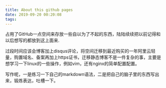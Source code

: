 ```yaml
---
title: About this github pages
date: 2019-09-20 00:20:08
tags:
---
```

占用了GitHub一点空间来存放一些自以为了不起的东西，陆陆续续把以前记得和以后想写的都放到这上面来.

过段时间应该会博客加上disqus评论，将空间迁移到最近购买的一年阿里云轻量，购置域名、备案再加上https证书，迁移静态博客不是一件复杂的事，主要是想学习一下linux的一些操作，例如vim，还有nginx的简单配置配置。

写作呢，一是练习一下自己的markdown语法，二是把自己的脑子里的东西写出来，锻炼表达，吐槽一下。